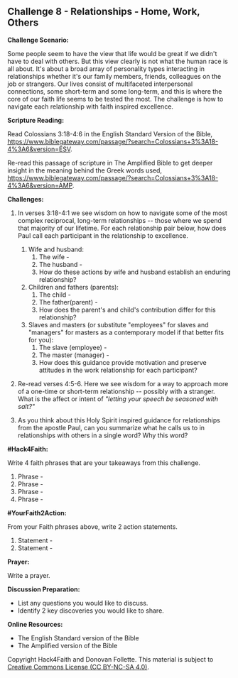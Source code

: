 ## **Challenge 8 - Relationships - Home, Work, Others**


**Challenge Scenario:**

Some people seem to have the view that life would be great if we didn't have to deal with others. But this view clearly is not what the human race is all about. It's about a broad array of personality types interacting in relationships whether it's our family members, friends, colleagues on the job or strangers. Our lives consist of multifaceted interpersonal connections, some short-term and some long-term, and this is where the core of our faith life seems to be tested the most. The challenge is how to navigate each relationship with faith inspired excellence.

**Scripture Reading:**

Read Colossians 3:18-4:6 in the English Standard Version of the Bible, https://www.biblegateway.com/passage/?search=Colossians+3%3A18-4%3A6&version=ESV.

Re-read this passage of scripture in The Amplified Bible to get deeper insight in the meaning behind the Greek words used, https://www.biblegateway.com/passage/?search=Colossians+3%3A18-4%3A6&version=AMP.

**Challenges:**
1. In verses 3:18-4:1 we see wisdom on how to navigate some of the most complex reciprocal, long-term relationships -- those where we spend that majority of our lifetime. For each relationship pair below, how does Paul call each participant in the relationship to excellence. 
    1. Wife and husband:
        1. The wife -
        1. The husband -
        1. How do these actions by wife and husband establish an enduring relationship?
    1. Children and fathers (parents):
        1. The child -
        1. The father(parent) -
        1. How does the parent's and child's contribution differ for this relationship?
    1. Slaves and masters (or substitute "employees" for slaves and "managers" for masters as a contemporary model if that better fits for you):
        1. The slave (employee) -
        1. The master (manager) -
        1. How does this guidance provide motivation and preserve attitudes in the work relationship for each participant? 

1. Re-read verses 4:5-6. Here we see wisdom for a way to approach more of a one-time or short-term relationship -- possibly with a stranger. What is the affect or intent of *"letting your speech be seasoned with salt?"*

1. As you think about this Holy Spirit inspired guidance for relationships from the apostle Paul, can you summarize what he calls us to in relationships with others in a single word? Why this word?

**#Hack4Faith:**

Write 4 faith phrases that are your takeaways from this challenge.
1. Phrase - 
1. Phrase - 
1. Phrase - 
1. Phrase - 

**#YourFaith2Action:**

From your Faith phrases above, write 2 action statements.
1. Statement - 
1. Statement - 

**Prayer:**

Write a prayer.

**Discussion Preparation:**
- List any questions you would like to discuss.
- Identify 2 key discoveries you would like to share.

**Online Resources:**
- The English Standard version of the Bible
- The Amplified version of the Bible

Copyright Hack4Faith and Donovan Follette. This material is subject to [Creative Commons License (CC BY-NC-SA 4.0)](https://creativecommons.org/licenses/by-nc-sa/4.0/).



